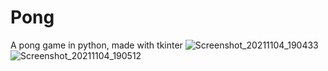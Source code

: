 # Pong
A pong game in python, made with tkinter
![Screenshot_20211104_190433](https://user-images.githubusercontent.com/63298260/140394971-0b9c2c1f-3659-4b8d-a459-916273a8339f.png)
![Screenshot_20211104_190512](https://user-images.githubusercontent.com/63298260/140394973-3cfe1131-f36b-4ead-9b02-f1ed6c77c351.png)
